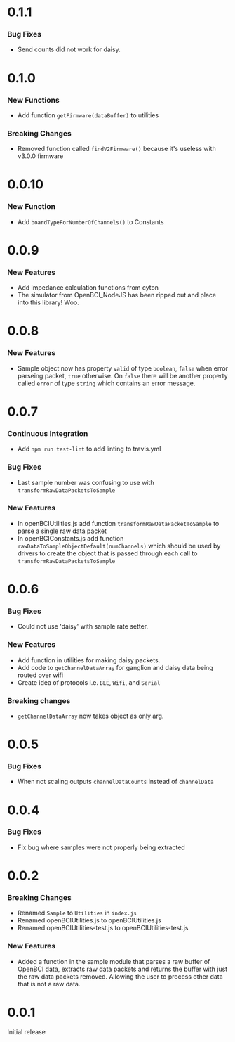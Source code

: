 # 0.1.1

### Bug Fixes

* Send counts did not work for daisy.

# 0.1.0

### New Functions

* Add function `getFirmware(dataBuffer)` to utilities 

### Breaking Changes

* Removed function called `findV2Firmware()` because it's useless with v3.0.0 firmware

# 0.0.10

### New Function

* Add `boardTypeForNumberOfChannels()` to Constants

# 0.0.9

### New Features

* Add impedance calculation functions from cyton
* The simulator from OpenBCI_NodeJS has been ripped out and place into this library! Woo.

# 0.0.8

### New Features

* Sample object now has property `valid` of type `boolean`, `false` when error parseing packet, `true` otherwise. On `false` there will be another property called `error` of type `string` which contains an error message.

# 0.0.7

### Continuous Integration

* Add `npm run test-lint` to add linting to travis.yml

### Bug Fixes

* Last sample number was confusing to use with `transformRawDataPacketsToSample`

### New Features

* In openBCIUtilities.js add function `transformRawDataPacketToSample` to parse a single raw data packet
* In openBCIConstants.js add function `rawDataToSampleObjectDefault(numChannels)` which should be used by drivers to create the object that is passed through each call to `transformRawDataPacketsToSample` 

# 0.0.6

### Bug Fixes

* Could not use 'daisy' with sample rate setter.

### New Features

* Add function in utilities for making daisy packets.
* Add code to `getChannelDataArray` for ganglion and daisy data being routed over wifi
* Create idea of protocols i.e. `BLE`, `Wifi`, and `Serial`

### Breaking changes

* `getChannelDataArray` now takes object as only arg.

# 0.0.5

### Bug Fixes

* When not scaling outputs `channelDataCounts` instead of `channelData`

# 0.0.4

### Bug Fixes

* Fix bug where samples were not properly being extracted

# 0.0.2

### Breaking Changes

* Renamed `Sample` to `Utilities` in `index.js`
* Renamed openBCIUtilities.js to openBCIUtilities.js
* Renamed openBCIUtilities-test.js to openBCIUtilities-test.js

### New Features

* Added a function in the sample module that parses a raw buffer of OpenBCI data, extracts raw data packets and returns the buffer with just the raw data packets removed. Allowing the user to process other data that is not a raw data.

# 0.0.1

Initial release
